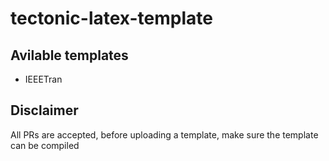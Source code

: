 # tectonic-latex-template

## Avilable templates

- IEEETran

## Disclaimer

All PRs are accepted, before uploading a template, make sure the template can be compiled

